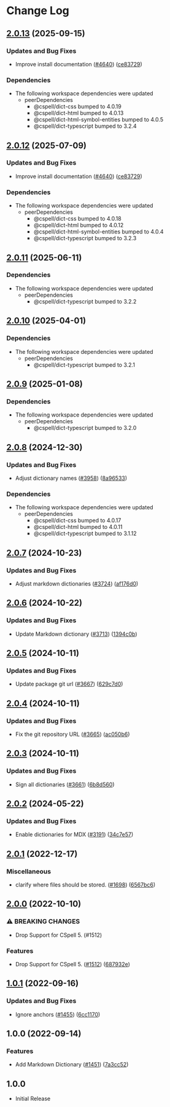 # Change Log

## [2.0.13](https://github.com/Omcsesz/cspell-dicts/compare/@cspell/dict-markdown@2.0.12...@cspell/dict-markdown@2.0.13) (2025-09-15)


### Updates and Bug Fixes

* Improve install documentation ([#4640](https://github.com/Omcsesz/cspell-dicts/issues/4640)) ([ce83729](https://github.com/Omcsesz/cspell-dicts/commit/ce837295163125b6ff57494d9de1609edc6204e6))


### Dependencies

* The following workspace dependencies were updated
  * peerDependencies
    * @cspell/dict-css bumped to 4.0.19
    * @cspell/dict-html bumped to 4.0.13
    * @cspell/dict-html-symbol-entities bumped to 4.0.5
    * @cspell/dict-typescript bumped to 3.2.4

## [2.0.12](https://github.com/streetsidesoftware/cspell-dicts/compare/@cspell/dict-markdown@2.0.11...@cspell/dict-markdown@2.0.12) (2025-07-09)


### Updates and Bug Fixes

* Improve install documentation ([#4640](https://github.com/streetsidesoftware/cspell-dicts/issues/4640)) ([ce83729](https://github.com/streetsidesoftware/cspell-dicts/commit/ce837295163125b6ff57494d9de1609edc6204e6))


### Dependencies

* The following workspace dependencies were updated
  * peerDependencies
    * @cspell/dict-css bumped to 4.0.18
    * @cspell/dict-html bumped to 4.0.12
    * @cspell/dict-html-symbol-entities bumped to 4.0.4
    * @cspell/dict-typescript bumped to 3.2.3

## [2.0.11](https://github.com/streetsidesoftware/cspell-dicts/compare/@cspell/dict-markdown@2.0.10...@cspell/dict-markdown@2.0.11) (2025-06-11)


### Dependencies

* The following workspace dependencies were updated
  * peerDependencies
    * @cspell/dict-typescript bumped to 3.2.2

## [2.0.10](https://github.com/streetsidesoftware/cspell-dicts/compare/@cspell/dict-markdown@2.0.9...@cspell/dict-markdown@2.0.10) (2025-04-01)


### Dependencies

* The following workspace dependencies were updated
  * peerDependencies
    * @cspell/dict-typescript bumped to 3.2.1

## [2.0.9](https://github.com/streetsidesoftware/cspell-dicts/compare/@cspell/dict-markdown@2.0.8...@cspell/dict-markdown@2.0.9) (2025-01-08)


### Dependencies

* The following workspace dependencies were updated
  * peerDependencies
    * @cspell/dict-typescript bumped to 3.2.0

## [2.0.8](https://github.com/streetsidesoftware/cspell-dicts/compare/@cspell/dict-markdown@2.0.7...@cspell/dict-markdown@2.0.8) (2024-12-30)


### Updates and Bug Fixes

* Adjust dictionary names ([#3958](https://github.com/streetsidesoftware/cspell-dicts/issues/3958)) ([8a96533](https://github.com/streetsidesoftware/cspell-dicts/commit/8a96533bec21280103740868b81559437c413501))


### Dependencies

* The following workspace dependencies were updated
  * peerDependencies
    * @cspell/dict-css bumped to 4.0.17
    * @cspell/dict-html bumped to 4.0.11
    * @cspell/dict-typescript bumped to 3.1.12

## [2.0.7](https://github.com/streetsidesoftware/cspell-dicts/compare/@cspell/dict-markdown@2.0.6...@cspell/dict-markdown@2.0.7) (2024-10-23)


### Updates and Bug Fixes

* Adjust markdown dictionaries ([#3724](https://github.com/streetsidesoftware/cspell-dicts/issues/3724)) ([af176d0](https://github.com/streetsidesoftware/cspell-dicts/commit/af176d09eafb4bdd558429c86a3f4b396712124a))

## [2.0.6](https://github.com/streetsidesoftware/cspell-dicts/compare/@cspell/dict-markdown@2.0.5...@cspell/dict-markdown@2.0.6) (2024-10-22)


### Updates and Bug Fixes

* Update Markdown dictionary ([#3713](https://github.com/streetsidesoftware/cspell-dicts/issues/3713)) ([1394c0b](https://github.com/streetsidesoftware/cspell-dicts/commit/1394c0bf2e2518508470089cabaf1c69260e42c2))

## [2.0.5](https://github.com/streetsidesoftware/cspell-dicts/compare/@cspell/dict-markdown@2.0.4...@cspell/dict-markdown@2.0.5) (2024-10-11)


### Updates and Bug Fixes

* Update package git url ([#3667](https://github.com/streetsidesoftware/cspell-dicts/issues/3667)) ([629c7d0](https://github.com/streetsidesoftware/cspell-dicts/commit/629c7d0a5e1bacad1d3874b1f8372edc3494ef97))

## [2.0.4](https://github.com/streetsidesoftware/cspell-dicts/compare/@cspell/dict-markdown@2.0.3...@cspell/dict-markdown@2.0.4) (2024-10-11)


### Updates and Bug Fixes

* Fix the git repository URL ([#3665](https://github.com/streetsidesoftware/cspell-dicts/issues/3665)) ([ac050b6](https://github.com/streetsidesoftware/cspell-dicts/commit/ac050b697d57820109995e92fac5ccc32ced1723))

## [2.0.3](https://github.com/streetsidesoftware/cspell-dicts/compare/@cspell/dict-markdown@2.0.2...@cspell/dict-markdown@2.0.3) (2024-10-11)


### Updates and Bug Fixes

* Sign all dictionaries ([#3661](https://github.com/streetsidesoftware/cspell-dicts/issues/3661)) ([6b8d560](https://github.com/streetsidesoftware/cspell-dicts/commit/6b8d560cf51a593458ce42bca415859f872cfc97))

## [2.0.2](https://github.com/streetsidesoftware/cspell-dicts/compare/@cspell/dict-markdown@2.0.1...@cspell/dict-markdown@2.0.2) (2024-05-22)


### Updates and Bug Fixes

* Enable dictionaries for MDX ([#3191](https://github.com/streetsidesoftware/cspell-dicts/issues/3191)) ([34c7e57](https://github.com/streetsidesoftware/cspell-dicts/commit/34c7e57f1be4cdc341c96c0fe98e2e9e9ed5ab92))

## [2.0.1](https://github.com/streetsidesoftware/cspell-dicts/compare/@cspell/dict-markdown@2.0.0...@cspell/dict-markdown@2.0.1) (2022-12-17)


### Miscellaneous

* clarify where files should be stored. ([#1698](https://github.com/streetsidesoftware/cspell-dicts/issues/1698)) ([6567bc6](https://github.com/streetsidesoftware/cspell-dicts/commit/6567bc62130404cb32945bdcc3bf07316c839396))

## [2.0.0](https://github.com/streetsidesoftware/cspell-dicts/compare/@cspell/dict-markdown@1.0.1...@cspell/dict-markdown@2.0.0) (2022-10-10)


### ⚠ BREAKING CHANGES

* Drop Support for CSpell 5. (#1512)

### Features

* Drop Support for CSpell 5. ([#1512](https://github.com/streetsidesoftware/cspell-dicts/issues/1512)) ([687932e](https://github.com/streetsidesoftware/cspell-dicts/commit/687932e187e4bce87d7904e3a2e53dd6de6ac372))

## [1.0.1](https://github.com/streetsidesoftware/cspell-dicts/compare/@cspell/dict-markdown@1.0.0...@cspell/dict-markdown@1.0.1) (2022-09-16)


### Updates and Bug Fixes

* Ignore anchors ([#1455](https://github.com/streetsidesoftware/cspell-dicts/issues/1455)) ([6cc1170](https://github.com/streetsidesoftware/cspell-dicts/commit/6cc117066e286c39e4fb16d7fcae6f5e11a7a521))

## 1.0.0 (2022-09-14)


### Features

* Add Markdown Dictionary ([#1451](https://github.com/streetsidesoftware/cspell-dicts/issues/1451)) ([7a3cc52](https://github.com/streetsidesoftware/cspell-dicts/commit/7a3cc5227a9a8380f76dd811878f19cdf5be2b60))

## 1.0.0

- Initial Release
